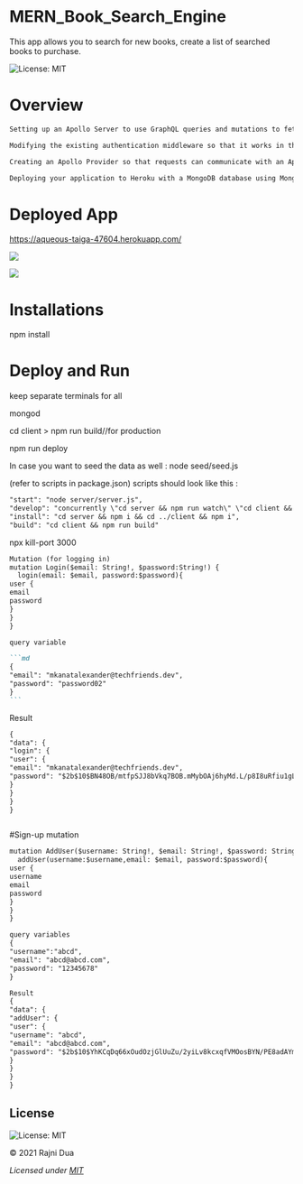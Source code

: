# MERN_Book_Search_Engine

This app allows you to search for new books, create a list of searched books to purchase.

![License: MIT](https://img.shields.io/badge/License-MIT-yellow.svg)

# Overview

```md
Setting up an Apollo Server to use GraphQL queries and mutations to fetch and modify data, replacing the existing RESTful API.

Modifying the existing authentication middleware so that it works in the context of a GraphQL API.

Creating an Apollo Provider so that requests can communicate with an Apollo Server.

Deploying your application to Heroku with a MongoDB database using MongoDB Atlas.
```

# Deployed App

https://aqueous-taiga-47604.herokuapp.com/

![](./workingApp1.gif)

![](./workingApp2.gif)

# Installations

npm install

# Deploy and Run

keep separate terminals for all

mongod

cd client > npm run build//for production

npm run deploy

In case you want to seed the data as well :
node seed/seed.js

(refer to scripts in package.json)
scripts should look like this :

```md
"start": "node server/server.js",
"develop": "concurrently \"cd server && npm run watch\" \"cd client && npm start\"",
"install": "cd server && npm i && cd ../client && npm i",
"build": "cd client && npm run build"
```

npx kill-port 3000

````md
Mutation (for logging in)
mutation Login($email: String!, $password:String!) {
  login(email: $email, password:$password){
user {
email
password
}
}
}

query variable

```md
{
"email": "mkanatalexander@techfriends.dev",
"password": "password02"
}
```
````

Result

```md
{
"data": {
"login": {
"user": {
"email": "mkanatalexander@techfriends.dev",
"password": "$2b$10$BN48OB/mtfpSJJ8bVkq7BOB.mMybOAj6hyMd.L/p8I8uRfiu1gLda"
}
}
}
}
```

```

```

#Sign-up mutation

```md
mutation AddUser($username: String!, $email: String!, $password: String!) {
  addUser(username:$username,email: $email, password:$password){
user {
username
email
password
}
}
}
```

```md
query variables
{
"username":"abcd",
"email": "abcd@abcd.com",
"password": "12345678"
}
```

```md
Result
{
"data": {
"addUser": {
"user": {
"username": "abcd",
"email": "abcd@abcd.com",
"password": "$2b$10$YhKCqDq66xOudOzjGlUuZu/2yiLv8kcxqfVMOosBYN/PE8adAYmoW"
}
}
}
}
```

## License

![License: MIT](https://img.shields.io/badge/License-MIT-yellow.svg)

&copy; 2021 Rajni Dua

_Licensed under [MIT](./license)_
